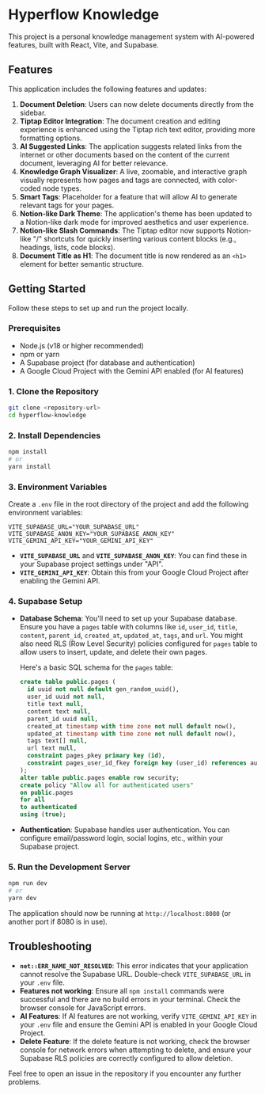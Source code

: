 # Hyperflow Knowledge

This project is a personal knowledge management system with AI-powered features, built with React, Vite, and Supabase.

## Features

This application includes the following features and updates:

1.  **Document Deletion**: Users can now delete documents directly from the sidebar.
2.  **Tiptap Editor Integration**: The document creation and editing experience is enhanced using the Tiptap rich text editor, providing more formatting options.
3.  **AI Suggested Links**: The application suggests related links from the internet or other documents based on the content of the current document, leveraging AI for better relevance.
4.  **Knowledge Graph Visualizer**: A live, zoomable, and interactive graph visually represents how pages and tags are connected, with color-coded node types.
5.  **Smart Tags**: Placeholder for a feature that will allow AI to generate relevant tags for your pages.
6.  **Notion-like Dark Theme**: The application's theme has been updated to a Notion-like dark mode for improved aesthetics and user experience.
7.  **Notion-like Slash Commands**: The Tiptap editor now supports Notion-like "/" shortcuts for quickly inserting various content blocks (e.g., headings, lists, code blocks).
8.  **Document Title as H1**: The document title is now rendered as an `<h1>` element for better semantic structure.

## Getting Started

Follow these steps to set up and run the project locally.

### Prerequisites

*   Node.js (v18 or higher recommended)
*   npm or yarn
*   A Supabase project (for database and authentication)
*   A Google Cloud Project with the Gemini API enabled (for AI features)

### 1. Clone the Repository

```bash
git clone <repository-url>
cd hyperflow-knowledge
```

### 2. Install Dependencies

```bash
npm install
# or
yarn install
```

### 3. Environment Variables

Create a `.env` file in the root directory of the project and add the following environment variables:

```
VITE_SUPABASE_URL="YOUR_SUPABASE_URL"
VITE_SUPABASE_ANON_KEY="YOUR_SUPABASE_ANON_KEY"
VITE_GEMINI_API_KEY="YOUR_GEMINI_API_KEY"
```

*   **`VITE_SUPABASE_URL`** and **`VITE_SUPABASE_ANON_KEY`**: You can find these in your Supabase project settings under "API".
*   **`VITE_GEMINI_API_KEY`**: Obtain this from your Google Cloud Project after enabling the Gemini API.

### 4. Supabase Setup

*   **Database Schema**: You'll need to set up your Supabase database. Ensure you have a `pages` table with columns like `id`, `user_id`, `title`, `content`, `parent_id`, `created_at`, `updated_at`, `tags`, and `url`. You might also need RLS (Row Level Security) policies configured for `pages` table to allow users to insert, update, and delete their own pages.

    Here's a basic SQL schema for the `pages` table:

    ```sql
    create table public.pages (
      id uuid not null default gen_random_uuid(),
      user_id uuid not null,
      title text null,
      content text null,
      parent_id uuid null,
      created_at timestamp with time zone not null default now(),
      updated_at timestamp with time zone not null default now(),
      tags text[] null,
      url text null,
      constraint pages_pkey primary key (id),
      constraint pages_user_id_fkey foreign key (user_id) references auth.users (id) on delete cascade
    );
    alter table public.pages enable row security;
    create policy "Allow all for authenticated users"
    on public.pages
    for all
    to authenticated
    using (true);
    ```

*   **Authentication**: Supabase handles user authentication. You can configure email/password login, social logins, etc., within your Supabase project.

### 5. Run the Development Server

```bash
npm run dev
# or
yarn dev
```

The application should now be running at `http://localhost:8080` (or another port if 8080 is in use).

## Troubleshooting

*   **`net::ERR_NAME_NOT_RESOLVED`**: This error indicates that your application cannot resolve the Supabase URL. Double-check `VITE_SUPABASE_URL` in your `.env` file.
*   **Features not working**: Ensure all `npm install` commands were successful and there are no build errors in your terminal. Check the browser console for JavaScript errors.
*   **AI Features**: If AI features are not working, verify `VITE_GEMINI_API_KEY` in your `.env` file and ensure the Gemini API is enabled in your Google Cloud Project.
*   **Delete Feature**: If the delete feature is not working, check the browser console for network errors when attempting to delete, and ensure your Supabase RLS policies are correctly configured to allow deletion.

Feel free to open an issue in the repository if you encounter any further problems.
